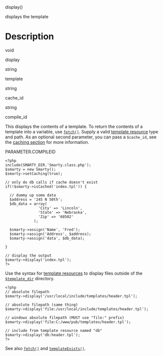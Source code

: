 display()

displays the template

Description
===========

void

display

string

template

string

cache\_id

string

compile\_id

This displays the contents of a template. To return the contents of a
template into a variable, use [`fetch()`](#api.fetch). Supply a valid
[template resource](#resources) type and path. As an optional second
parameter, you can pass a `$cache_id`, see the [caching
section](#caching) for more information.

PARAMETER.COMPILEID


    <?php
    include(SMARTY_DIR.'Smarty.class.php');
    $smarty = new Smarty();
    $smarty->setCaching(true);

    // only do db calls if cache doesn't exist
    if(!$smarty->isCached('index.tpl')) {

      // dummy up some data
      $address = '245 N 50th';
      $db_data = array(
                   'City' => 'Lincoln',
                   'State' => 'Nebraska',
                   'Zip' => '68502'
                 );

      $smarty->assign('Name', 'Fred');
      $smarty->assign('Address', $address);
      $smarty->assign('data', $db_data);

    }

    // display the output
    $smarty->display('index.tpl');
    ?>

       

Use the syntax for [template resources](#resources) to display files
outside of the [`$template_dir`](#variable.template.dir) directory.


    <?php
    // absolute filepath
    $smarty->display('/usr/local/include/templates/header.tpl');

    // absolute filepath (same thing)
    $smarty->display('file:/usr/local/include/templates/header.tpl');

    // windows absolute filepath (MUST use "file:" prefix)
    $smarty->display('file:C:/www/pub/templates/header.tpl');

    // include from template resource named "db"
    $smarty->display('db:header.tpl');
    ?>

       

See also [`fetch()`](#api.fetch) and
[`templateExists()`](#api.template.exists).
